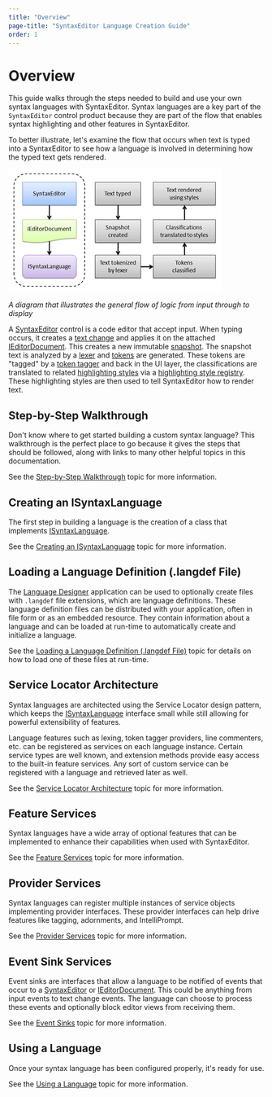```yaml
---
title: "Overview"
page-title: "SyntaxEditor Language Creation Guide"
order: 1
---
```

# Overview

This guide walks through the steps needed to build and use your own syntax languages with SyntaxEditor.  Syntax languages are a key part of the `SyntaxEditor` control product because they are part of the flow that enables syntax highlighting and other features in SyntaxEditor.

To better illustrate, let's examine the flow that occurs when text is typed into a SyntaxEditor to see how a language is involved in determining how the typed text gets rendered.

![Screenshot](../images/input-to-display-flow.png)

*A diagram that illustrates the general flow of logic from input through to display*

A [SyntaxEditor](xref:@ActiproUIRoot.Controls.SyntaxEditor.SyntaxEditor) control is a code editor that accept input.  When typing occurs, it creates a [text change](../text-parsing/core-text/text-changes.md) and applies it on the attached [IEditorDocument](xref:ActiproSoftware.Text.IEditorDocument).  This creates a new immutable [snapshot](../text-parsing/core-text/documents-snapshots-versions.md).  The snapshot text is analyzed by a [lexer](../text-parsing/lexing/index.md) and [tokens](../text-parsing/lexing/tokens.md) are generated.  These tokens are "tagged" by a [token tagger](../text-parsing/tagging/taggers.md) and back in the UI layer, the classifications are translated to related [highlighting styles](../user-interface/styles/highlighting-styles.md) via a [highlighting style registry](../user-interface/styles/highlighting-style-registries.md).  These highlighting styles are then used to tell SyntaxEditor how to render text.

## Step-by-Step Walkthrough

Don't know where to get started building a custom syntax language?  This walkthrough is the perfect place to go because it gives the steps that should be followed, along with links to many other helpful topics in this documentation.

See the [Step-by-Step Walkthrough](walkthrough.md) topic for more information.

## Creating an ISyntaxLanguage

The first step in building a language is the creation of a class that implements [ISyntaxLanguage](xref:ActiproSoftware.Text.ISyntaxLanguage).

See the [Creating an ISyntaxLanguage](creating-language.md) topic for more information.

## Loading a Language Definition (.langdef File)

The [Language Designer](../language-designer-tool/index.md) application can be used to optionally create files with `.langdef` file extensions, which are language definitions.  These language definition files can be distributed with your application, often in file form or as an embedded resource.  They contain information about a language and can be loaded at run-time to automatically create and initialize a language.

See the [Loading a Language Definition (.langdef File)](loading-lang-def.md) topic for details on how to load one of these files at run-time.

## Service Locator Architecture

Syntax languages are architected using the Service Locator design pattern, which keeps the [ISyntaxLanguage](xref:ActiproSoftware.Text.ISyntaxLanguage) interface small while still allowing for powerful extensibility of features.

Language features such as lexing, token tagger providers, line commenters, etc. can be registered as services on each language instance.  Certain service types are well known, and extension methods provide easy access to the built-in feature services.  Any sort of custom service can be registered with a language and retrieved later as well.

See the [Service Locator Architecture](service-locator-architecture.md) topic for more information.

## Feature Services

Syntax languages have a wide array of optional features that can be implemented to enhance their capabilities when used with SyntaxEditor.

See the [Feature Services](feature-services/index.md) topic for more information.

## Provider Services

Syntax languages can register multiple instances of service objects implementing provider interfaces.  These provider interfaces can help drive features like tagging, adornments, and IntelliPrompt.

See the [Provider Services](provider-services/index.md) topic for more information.

## Event Sink Services

Event sinks are interfaces that allow a language to be notified of events that occur to a [SyntaxEditor](xref:@ActiproUIRoot.Controls.SyntaxEditor.SyntaxEditor) or [IEditorDocument](xref:ActiproSoftware.Text.IEditorDocument).  This could be anything from input events to text change events.  The language can choose to process these events and optionally block editor views from receiving them.

See the [Event Sinks](event-sinks.md) topic for more information.

## Using a Language

Once your syntax language has been configured properly, it's ready for use.

See the [Using a Language](using-language.md) topic for more information.

